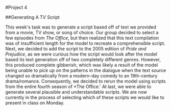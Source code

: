 #Project 4

##Generating A TV Script

This week's task was to generate a script based off of text we provided from a movie, TV show, or song of choice.  Our group decided to select a few episodes from *The Office*, but then realized that this text compilation was of insufficient length for the model to recreate a comprehensible script.  Next, we decided to add the script to the 2005 edition of *Pride and Prejudice*, as we were curious how the script would look after the model based its text generation off of two completely different genres.  However, this produced complete gibberish, which was likely a result of the model being unable to pick up on the patterns in the dialogue when the text source changed so dramatically from a modern-day comedy to an 19th-century drama/romance.  Consequently, we decided to rerun the model using scripts from the entire fourth season of *The Office.'  At last, we were able to generate several plausible and understandable scripts.  We are now currently in the process of selecting which of these scripts we would like to present in class on Monday.
